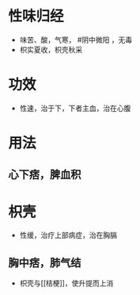 # 性味归经
- 味苦、酸，气寒， #阴中微阳 ，无毒
- 枳实夏收，枳壳秋采
# 功效
- 性速，治于下，下者主血，治在心腹
# 用法
## 心下痞，脾血积


# 枳壳
-  性缓，治疗上部病症，治在胸膈
## 胸中痞，肺气结
- 枳壳与[[桔梗]]，使升提而上消